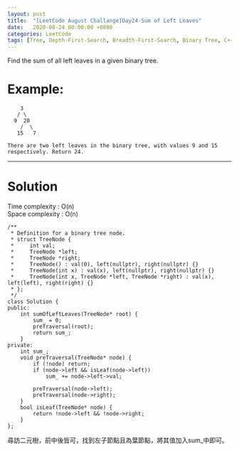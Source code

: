 ```yaml
---
layout: post
title:  "[LeetCode August Challange]Day24-Sum of Left Leaves"
date:   2020-08-24 00:00:00 +0800
categories: LeetCode
tags: [Tree, Depth-First-Search, Breadth-First-Search, Binary Tree, C++]
---
```

Find the sum of all left leaves in a given binary tree.  

# Example:  
	    3
	   / \
	  9  20
	    /  \
	   15   7

	There are two left leaves in the binary tree, with values 9 and 15 respectively. Return 24.

______________________  

# Solution

Time complexity : O(n)  
Space complexity : O(n)

	/**
	 * Definition for a binary tree node.
	 * struct TreeNode {
	 *     int val;
	 *     TreeNode *left;
	 *     TreeNode *right;
	 *     TreeNode() : val(0), left(nullptr), right(nullptr) {}
	 *     TreeNode(int x) : val(x), left(nullptr), right(nullptr) {}
	 *     TreeNode(int x, TreeNode *left, TreeNode *right) : val(x), left(left), right(right) {}
	 * };
	 */
	class Solution {
	public:
	    int sumOfLeftLeaves(TreeNode* root) {
	        sum_ = 0;
	        preTraversal(root);
	        return sum_;
	    }
	private:
	    int sum_;
	    void preTraversal(TreeNode* node) {
	        if (!node) return;
	        if (node->left && isLeaf(node->left))
	            sum_ += node->left->val;
	        
	        preTraversal(node->left);
	        preTraversal(node->right);
	    }
	    bool isLeaf(TreeNode* node) {
	        return !node->left && !node->right;
	    }
	};

尋訪二元樹，前中後皆可，找到左子節點且為葉節點，將其值加入sum_中即可。